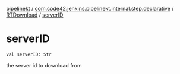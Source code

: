 [pipelinekt](../../index.md) / [com.code42.jenkins.pipelinekt.internal.step.declarative](../index.md) / [RTDownload](index.md) / [serverID](./server-i-d.md)

# serverID

`val serverID: Str`

the server id to download from

